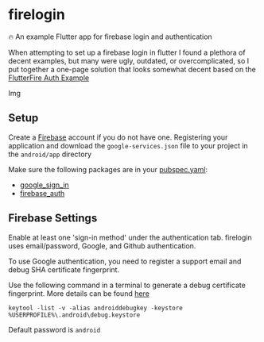 # firelogin

🔥 An example Flutter app for firebase login and authentication

When attempting to set up a firebase login in flutter I found a plethora of decent examples, but many were ugly, outdated, or overcomplicated, so I put together a one-page solution that looks somewhat decent based on the [FlutterFire Auth Example](https://github.com/FirebaseExtended/flutterfire/tree/master/packages/firebase_auth/firebase_auth/example)

Img

## Setup

Create a [Firebase](https://firebase.google.com/) account if you do not have one. Registering your application and download the `google-services.json` file to your project in the `android/app` directory

Make sure the following packages are in your [pubspec.yaml](pubspec.yaml):

- [google_sign_in](https://pub.dev/packages/google_sign_in)
- [firebase_auth](https://pub.dev/packages/firebase_auth)

## Firebase Settings

Enable at least one 'sign-in method' under the authentication tab. firelogin uses email/password, Google, and Github authentication.

To use Google authentication, you need to register a support email and debug SHA certificate fingerprint.

Use the following command in a terminal to generate a debug certificate fingerprint. More details can be found [here](https://developers.google.com/android/guides/client-auth)

```
keytool -list -v -alias androiddebugkey -keystore %USERPROFILE%\.android\debug.keystore
```

Default password is `android`
